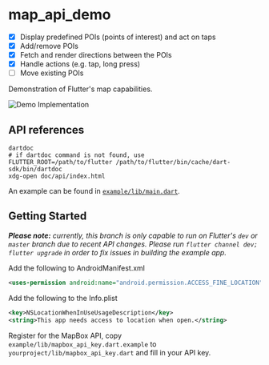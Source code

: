 # map_api_demo

- [x] Display predefined POIs (points of interest) and act on taps
- [x] Add/remove POIs
- [x] Fetch and render directions between the POIs
- [x] Handle actions (e.g. tap, long press)
- [ ] Move existing POIs

Demonstration of Flutter's map capabilities.

![Demo Implementation](demo.gif)

## API references

```shell
dartdoc
# if dartdoc command is not found, use
FLUTTER_ROOT=/path/to/flutter /path/to/flutter/bin/cache/dart-sdk/bin/dartdoc
xdg-open doc/api/index.html
```

An example can be found in [`example/lib/main.dart`](example/lib/main.dart).

## Getting Started

***Please note:** currently, this branch is only capable to run on Flutter's `dev` or `master` branch due to recent API changes. Please run `flutter channel dev; flutter upgrade` in order to fix issues in building the example app.*

Add the following to AndroidManifest.xml

```xml
<uses-permission android:name="android.permission.ACCESS_FINE_LOCATION" />
```

Add the following to the Info.plist
```xml
<key>NSLocationWhenInUseUsageDescription</key>
<string>This app needs access to location when open.</string>
```

Register for the MapBox API, copy `example/lib/mapbox_api_key.dart.example` to `yourproject/lib/mapbox_api_key.dart` and fill in your API key.
